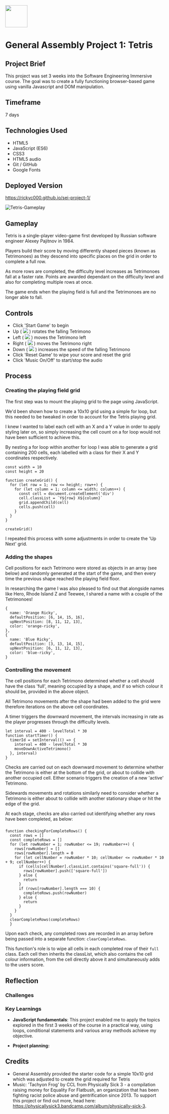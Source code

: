 <!-- ![ga_cog_large_red_rgb](https://cloud.githubusercontent.com/assets/40461/8183776/469f976e-1432-11e5-8199-6ac91363302b.png) -->

<img src='assets/tetris-game-favicon.png' width="70px">

# General Assembly Project 1: Tetris

## Project Brief
This project was set 3 weeks into the Software Engineering Immersive course. The goal was to create a fully functioning browser-based game using vanilla Javascript and DOM manipulation.

## Timeframe
7 days

## Technologies Used
* HTML5
* JavaScript (ES6)
* CSS3
* HTML5 audio
* Git / GitHub
* Google Fonts

## Deployed Version
https://rickyc000.github.io/sei-project-1/ 

![Tetris-Gameplay](assets/tetris-gameplay.gif)

## Gameplay
Tetris is a single-player video-game first developed by Russian software engineer Alexey Pajitnov in 1984.

Players build their score by moving differently shaped pieces (known as Tetrimonoes) as they descend into specific places on the grid in order to complete a full row.

As more rows are completed, the difficulty level increases as Tetrimonoes fall at a faster rate. Points are awarded dependant on the difficulty level and also for completing multiple rows at once.

The game ends when the playing field is full and the Tetrimonoes are no longer able to fall.

## Controls
* Click 'Start Game' to begin
* Up ( <img src="https://img.icons8.com/android/12/000000/up.png"/> ) rotates the falling Tetrimono
* Left ( <img src="https://img.icons8.com/android/12/000000/left.png"/> ) moves the Tetrimono left
* Right ( <img src="https://img.icons8.com/android/12/000000/right.png"/> ) moves the Tetrimono right
* Down ( <img src="https://img.icons8.com/android/12/000000/down.png"/> ) increases the speed of the falling Tetrimono
* Click 'Reset Game' to wipe your score and reset the grid
* Click 'Music On/Off' to start/stop the audio

## Process
### Creating the playing field grid
The first step was to mount the playing grid to the page using JavaScript. 

We'd been shown how to create a 10x10 grid using a simple for loop, but this needed to be tweaked in order to account for the Tetris playing grid.

I knew I wanted to label each cell with an X and a Y value in order to apply styling later on, so simply increasing the cell count on a for loop would not have been sufficient to achieve this.

By nesting a for loop within another for loop I was able to generate a grid containing 200 cells, each labelled with a class for their X and Y coordinates respectively. 

```
const width = 10
const height = 20

function createGrid() {
  for (let row = 1; row <= height; row++) {
    for (let column = 1; column <= width; column++) {
      const cell = document.createElement('div')
      cell.classList = `Y${row} X${column}`
      grid.appendChild(cell)
      cells.push(cell)
    }
  }
}

createGrid()
```

I repeated this process with some adjustments in order to create the 'Up Next' grid. 

### Adding the shapes
Cell positions for each Tetrimono were stored as objects in an array (see below) and randomly generated at the start of the game, and then every time the previous shape reached the playing field floor.

In researching the game I was also pleased to find out that alongside names like Hero, Rhode Island Z and Teewee, I shared a name with a couple of the Tetrimonoes!

```
{
  name: 'Orange Ricky',
  defaultPosition: [6, 14, 15, 16],
  upNextPosition: [8, 11, 12, 13],
  color: 'orange-ricky',
},
{ 
  name: 'Blue Ricky',
  defaultPosition: [3, 13, 14, 15],
  upNextPosition: [6, 11, 12, 13],
  color: 'blue-ricky',
}
```

### Controlling the movement
The cell positions for each Tetrimono determined whether a cell should have the class 'full', meaning occupied by a shape, and if so which colour it should be, provided in the above object.

All Tetrimono movements after the shape had been added to the grid were therefore iterations on the above cell coordinates.

A timer triggers the downward movement, the intervals increasing in rate as the player progresses through the difficulty levels.

```
let interval = 400 - levelTotal * 30
function startTimer() {
  timerId = setInterval(() => {
    interval = 400 - levelTotal * 30
    moveDownActiveTetrimono()
  }, interval)
}
```

Checks are carried out on each downward movement to determine whether the Tetrimono is either at the bottom of the grid, or about to collide with another occupied cell. Either scenario triggers the creation of a new 'active' Tetrimono.

Sidewards movements and rotations similarly need to consider whether a Tetrimono is either about to collide with another stationary shape or hit the edge of the grid.

At each stage, checks are also carried out identifying whether any rows have been completed, as below:
### 
```
function checkingForCompleteRows() {
  const rows = []
  const completeRows = []
  for (let rowNumber = 1; rowNumber <= 19; rowNumber++) {
    rows[rowNumber] = []
    rows[rowNumber].length = 0
    for (let cellNumber = rowNumber * 10; cellNumber <= rowNumber * 10 + 9; cellNumber++) {
      if (cells[cellNumber].classList.contains('square-full')) {
        rows[rowNumber].push(['square-full'])
      } else {
        return
      }
      if (rows[rowNumber].length === 10) {
        completeRows.push(rowNumber)
      } else {
        return
      }
    }
  }
  clearCompleteRows(completeRows)
  }
```

Upon each check, any completed rows are recorded in an array before being passed into a separate function: `clearCompleteRows`.

This function's role is to wipe all cells in each completed row of their `full` class. Each cell then inherits the classList, which also contains the cell colour information, from the cell directly above it and simultaneously adds to the users score.

## Reflection
### Challenges




### Key Learnings

* **JavaScript fundamentals**: This project enabled me to apply the topics explored in the first 3 weeks of the course in a practical way, using loops, conditional statements and various array methods achieve my objective.

* **Project planning:** 


## Credits
* General Assembly provided the starter code for a simple 10x10 grid which was adjusted to create the grid required for Tetris
* Music: 'Tachyon Frog' by CCL from Physically Sick 3 - a compilation raising money for Equality For Flatbush, an organization that has been fighting racist police abuse and gentrification since 2013. To support this project or find out more, head here: https://physicallysick3.bandcamp.com/album/physically-sick-3.



